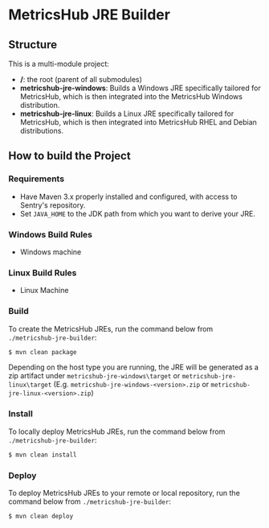 # MetricsHub JRE Builder

## Structure

This is a multi-module project:

* **/**: the root (parent of all submodules)
* **metricshub-jre-windows**: Builds a Windows JRE specifically tailored for MetricsHub, which is then integrated into the MetricsHub Windows distribution.
* **metricshub-jre-linux**: Builds a Linux JRE specifically tailored for MetricsHub, which is then integrated into MetricsHub RHEL and Debian distributions.

## How to build the Project

### Requirements

* Have Maven 3.x properly installed and configured, with access to Sentry's repository.
* Set `JAVA_HOME` to the JDK path from which you want to derive your JRE.


### Windows Build Rules

- Windows machine

### Linux Build Rules

- Linux Machine

### Build

To create the MetricsHub JREs, run the command below from `./metricshub-jre-builder`:

```sh
$ mvn clean package
```

Depending on the host type you are running, the JRE will be generated as a zip artifact under `metricshub-jre-windows\target` or `metricshub-jre-linux\target` (E.g. `metricshub-jre-windows-<version>.zip` or `metricshub-jre-linux-<version>.zip`)

### Install

To locally deploy MetricsHub JREs, run the command below from `./metricshub-jre-builder`:

```sh
$ mvn clean install
```

### Deploy

To deploy MetricsHub JREs to your remote or local repository, run the command below from `./metricshub-jre-builder`:

```sh
$ mvn clean deploy
```
